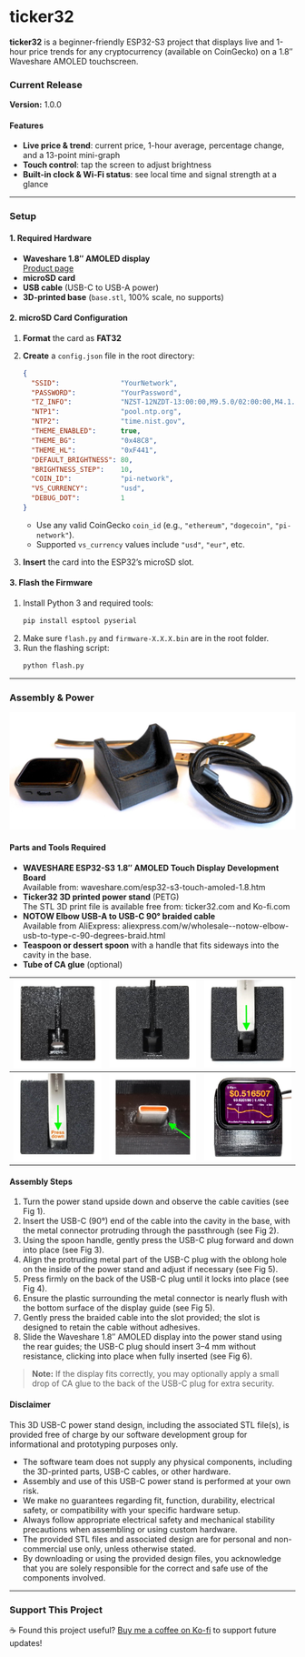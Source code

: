 # ticker32

**ticker32** is a beginner-friendly ESP32-S3 project that displays live and 1-hour price trends for any cryptocurrency (available on CoinGecko) on a 1.8″ Waveshare AMOLED touchscreen.

### Current Release  
**Version:** 1.0.0

#### Features
- **Live price & trend**: current price, 1-hour average, percentage change, and a 13-point mini-graph  
- **Touch control**: tap the screen to adjust brightness  
- **Built-in clock & Wi-Fi status**: see local time and signal strength at a glance  

---

### Setup

#### 1. Required Hardware
- **Waveshare 1.8″ AMOLED display**  
  [Product page](https://www.waveshare.com/esp32-s3-touch-amoled-1.8.htm)  
- **microSD card**  
- **USB cable** (USB-C to USB-A power)  
- **3D-printed base** (`base.stl`, 100% scale, no supports)

#### 2. microSD Card Configuration
1. **Format** the card as **FAT32**  
2. **Create** a `config.json` file in the root directory:  
   ```json
   {
     "SSID":               "YourNetwork",
     "PASSWORD":           "YourPassword",
     "TZ_INFO":            "NZST-12NZDT-13:00:00,M9.5.0/02:00:00,M4.1.0/03:00:00",
     "NTP1":               "pool.ntp.org",
     "NTP2":               "time.nist.gov",
     "THEME_ENABLED":      true,
     "THEME_BG":           "0x48C8",
     "THEME_HL":           "0xF441",
     "DEFAULT_BRIGHTNESS": 80,
     "BRIGHTNESS_STEP":    10,
     "COIN_ID":            "pi-network",
     "VS_CURRENCY":        "usd",
     "DEBUG_DOT":          1
   }
   ```
   - Use any valid CoinGecko `coin_id` (e.g., `"ethereum"`, `"dogecoin"`, `"pi-network"`).  
   - Supported `vs_currency` values include `"usd"`, `"eur"`, etc.

3. **Insert** the card into the ESP32’s microSD slot.

#### 3. Flash the Firmware
1. Install Python 3 and required tools:  
   ```bash
   pip install esptool pyserial
   ```
2. Make sure `flash.py` and `firmware-X.X.X.bin` are in the root folder.  
3. Run the flashing script:  
   ```bash
   python flash.py
   ```

---

### Assembly & Power

![Parts and Tools Required](docs/images/parts.jpeg)

#### Parts and Tools Required
- **WAVESHARE ESP32-S3 1.8″ AMOLED Touch Display Development Board**  
  Available from: waveshare.com/esp32-s3-touch-amoled-1.8.htm
- **Ticker32 3D printed power stand** (PETG)  
  The STL 3D print file is available free from: ticker32.com and Ko-fi.com
- **NOTOW Elbow USB-A to USB-C 90° braided cable**  
  Available from AliExpress: aliexpress.com/w/wholesale--notow-elbow-usb-to-type-c-90-degrees-braid.html
- **Teaspoon or dessert spoon** with a handle that fits sideways into the cavity in the base.
- **Tube of CA glue** (optional)

| ![Fig 1](docs/images/fig1.jpeg) | ![Fig 2](docs/images/fig2.jpeg) | ![Fig 3](docs/images/fig3.jpeg) |
|-------------------------------|-------------------------------|-------------------------------|
| ![Fig 4](docs/images/fig4.jpeg) | ![Fig 5](docs/images/fig5.jpeg) | ![Fig 6](docs/images/fig6.jpeg) |


#### Assembly Steps
1. Turn the power stand upside down and observe the cable cavities (see Fig 1).  
2. Insert the USB-C (90°) end of the cable into the cavity in the base, with the metal connector protruding through the passthrough (see Fig 2).  
3. Using the spoon handle, gently press the USB-C plug forward and down into place (see Fig 3).  
4. Align the protruding metal part of the USB-C plug with the oblong hole on the inside of the power stand and adjust if necessary (see Fig 5).  
5. Press firmly on the back of the USB-C plug until it locks into place (see Fig 4).  
6. Ensure the plastic surrounding the metal connector is nearly flush with the bottom surface of the display guide (see Fig 5).  
7. Gently press the braided cable into the slot provided; the slot is designed to retain the cable without adhesives.  
8. Slide the Waveshare 1.8″ AMOLED display into the power stand using the rear guides; the USB-C plug should insert 3–4 mm without resistance, clicking into place when fully inserted (see Fig 6).

> **Note:** If the display fits correctly, you may optionally apply a small drop of CA glue to the back of the USB-C plug for extra security.

#### Disclaimer
This 3D USB-C power stand design, including the associated STL file(s), is provided free of charge by our software development group for informational and prototyping purposes only.

- The software team does not supply any physical components, including the 3D-printed parts, USB-C cables, or other hardware.  
- Assembly and use of this USB-C power stand is performed at your own risk.  
- We make no guarantees regarding fit, function, durability, electrical safety, or compatibility with your specific hardware setup.  
- Always follow appropriate electrical safety and mechanical stability precautions when assembling or using custom hardware.  
- The provided STL files and associated design are for personal and non-commercial use only, unless otherwise stated.  
- By downloading or using the provided design files, you acknowledge that you are solely responsible for the correct and safe use of the components involved.

---

### Support This Project

☕ Found this project useful? [Buy me a coffee on Ko-fi](https://ko-fi.com/vumaq) to support future updates!
